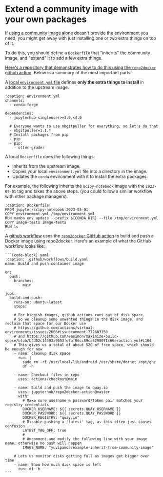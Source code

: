 # Extend a community image with your own packages

If [using a community image alone](./community-image.md) doesn't provide the environment you need, you might get away with just installing one or two extra things on top of it.

To do this, you should define a `Dockerfile` that "inherits" the community image, and "extend" it to add a few extra things.

[Here's a repository that demonstrates how to do this using the `repo2docker` github action](https://github.com/2i2c-org/example-inherit-from-community-image). Below is a summary of the most important parts.

A [local `environment.yml` file](https://github.com/2i2c-org/example-inherit-from-community-image/blob/main/environment.yml) defines **only the extra things to install** in addition to the upstream image.

```{code-block}
:caption: environment.yml
channels:
  - conda-forge

dependencies:
  - jupyterhub-singleuser>=3.0,<4.0

  # Everyone wants to use nbgitpuller for everything, so let's do that
  - nbgitpuller=1.1.*
  # Install packages from pip
  - pip
  - pip:
    - otter-grader
```

A local `Dockerfile` does the following things:

- Inherits from the upstream image.
- Copies your local `environment.yml` file into a directory in the image.
- Updates the `conda` environment with it to install the extra packages.

 For example, the following inherits the `scipy-notebook` image with the `2023-05-01` tag and takes the above steps. (you could follow a similar workflow with other package managers).

```{code-block} Dockerfile
:caption: Dockerfile
FROM jupyter/scipy-notebook:2023-05-01
COPY environment.yml /tmp/environment.yml
RUN mamba env update --prefix ${CONDA_DIR} --file /tmp/environment.yml
COPY image-tests image-tests
RUN ls
```

A [github workflow](https://github.com/2i2c-org/example-inherit-from-community-image/blob/main/.github/workflows/build.yaml) uses the [`repo2docker` GitHub action](#github-action) to build and push a Docker image using repo2docker. Here's an example of what the GitHub workflow looks like:

````{dropdown} Example GitHub workflow code
```{code-block} yaml
:caption: .github/workflows/build.yaml
name: Build and push container image

on:
  push:
    branches:
      - main

jobs:
  build-and-push:
    runs-on: ubuntu-latest
    steps:

    # For biggish images, github actions runs out of disk space.
    # So we cleanup some unwanted things in the disk image, and reclaim that space for our Docker use
    # https://github.com/actions/virtual-environments/issues/2606#issuecomment-772683150
    # and https://github.com/easimon/maximize-build-space/blob/b4d02c14493a9653fe7af06cc89ca5298071c66e/action.yml#L104
    # This gives us a total of about 52G of free space, which should be enough for now
    - name: cleanup disk space
      run: |
        sudo rm -rf /usr/local/lib/android /usr/share/dotnet /opt/ghc
        df -h

    - name: Checkout files in repo
      uses: actions/checkout@main

    - name: Build and push the image to quay.io
      uses: jupyterhub/repo2docker-action@master
      with:
        # Make sure username & password/token pair matches your registry credentials
        DOCKER_USERNAME: ${{ secrets.QUAY_USERNAME }}
        DOCKER_PASSWORD: ${{ secrets.QUAY_PASSWORD }}
        DOCKER_REGISTRY: "quay.io"
        # Disable pushing a 'latest' tag, as this often just causes confusion
        LATEST_TAG_OFF: true
        #
        # Uncomment and modify the following line with your image name, otherwise no push will happen
        IMAGE_NAME: "yuvipanda/example-inherit-from-community-image"

    # Lets us monitor disks getting full as images get bigger over time
    - name: Show how much disk space is left
      run: df -h
```
````
